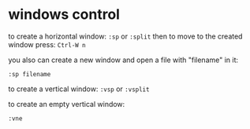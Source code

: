 # windows control
 
to create a horizontal window:
` :sp ` or `:split`
then to move to the created window press: `Ctrl-W n`

you also can create a new window and open a file with "filename" in it:
```
:sp filename
```
 

to create a vertical window:
`:vsp` or `:vsplit`

to create an empty vertical window:
```
:vne
```
